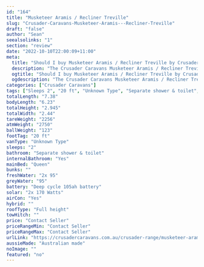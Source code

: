 ```yaml
---
id: "164"
title: "Musketeer Aramis / Recliner Treville"
slug: "Crusader-Caravans-Musketeer-Aramis---Recliner-Treville"
draft: "false"
author: "Sean"
seealsolinks: "1"
section: "review"
date: "2022-10-10T22:00:09+11:00"
meta:
  title: "Should I buy Musketeer Aramis / Recliner Treville by Crusader Caravans?"
  description: "The Crusader Caravans Musketeer Aramis / Recliner Treville is classed as Unknown Type, and sleeps 2 people. It is Australian made and comes in at 20 ft. It generally has Separate shower & toilet."
  ogtitle: "Should I buy Musketeer Aramis / Recliner Treville by Crusader Caravans?"
  ogdescription: "The Crusader Caravans Musketeer Aramis / Recliner Treville is classed as Unknown Type, and sleeps 2 people. It is Australian made and comes in at 20 ft. It generally has Separate shower & toilet."
categories: ["Crusader Caravans"]
tags: ["Sleeps 2", "20 ft", "Unknown Type", "Separate shower & toilet", "Full height", "Price Unknown"]
totalLength: "7.38"
bodyLength: "6.23"
totalHeight: "2.945"
totalWidth: "2.44"
tareWeight: "2256"
atmWeight: "2750"
ballWeight: "123"
footTag: "20 ft"
vanType: "Unknown Type"
sleeps: "2"
bathroom: "Separate shower & toilet"
internalBathroom: "Yes"
mainBed: "Queen"
bunks: ""
freshWater: "2x 95"
greyWater: "95"
battery: "Deep cycle 105ah battery"
solar: "2x 170 Watts"
airCon: "Yes"
hybrid: ""
roofType: "Full height"
towHitch: ""
price: "Contact Seller"
priceRangeMin: "Contact Seller"
priceRangeMax: "Contact Seller"
urlLink: "https://crusadercaravans.com.au/crusader-range/musketeer-aramis/"
aussieMade: "Australian made"
noImage: ""
featured: "no"
---
```

